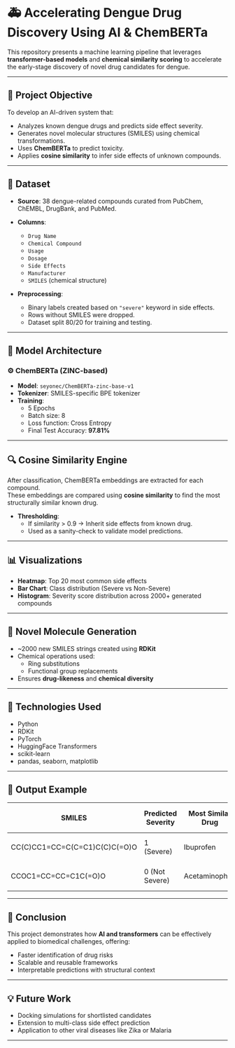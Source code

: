 # 🚑 Accelerating Dengue Drug Discovery Using AI & ChemBERTa

This repository presents a machine learning pipeline that leverages **transformer-based models** and **chemical similarity scoring** to accelerate the early-stage discovery of novel drug candidates for dengue.

---

## 🧪 Project Objective

To develop an AI-driven system that:
- Analyzes known dengue drugs and predicts side effect severity.
- Generates novel molecular structures (SMILES) using chemical transformations.
- Uses **ChemBERTa** to predict toxicity.
- Applies **cosine similarity** to infer side effects of unknown compounds.

---

## 📂 Dataset

- **Source**: 38 dengue-related compounds curated from PubChem, ChEMBL, DrugBank, and PubMed.
- **Columns**:
  - `Drug Name`
  - `Chemical Compound`
  - `Usage`
  - `Dosage`
  - `Side Effects`
  - `Manufacturer`
  - `SMILES` (chemical structure)
  
- **Preprocessing**:
  - Binary labels created based on `"severe"` keyword in side effects.
  - Rows without SMILES were dropped.
  - Dataset split 80/20 for training and testing.

---

## 🧠 Model Architecture

### ⚙️ ChemBERTa (ZINC-based)

- **Model**: `seyonec/ChemBERTa-zinc-base-v1`
- **Tokenizer**: SMILES-specific BPE tokenizer
- **Training**:
  - 5 Epochs
  - Batch size: 8
  - Loss function: Cross Entropy
  - Final Test Accuracy: **97.81%**

---

## 🔍 Cosine Similarity Engine

After classification, ChemBERTa embeddings are extracted for each compound.  
These embeddings are compared using **cosine similarity** to find the most structurally similar known drug.

- **Thresholding**:
  - If similarity > 0.9 → Inherit side effects from known drug.
  - Used as a sanity-check to validate model predictions.

---

## 📊 Visualizations

- **Heatmap**: Top 20 most common side effects
- **Bar Chart**: Class distribution (Severe vs Non-Severe)
- **Histogram**: Severity score distribution across 2000+ generated compounds

---

## 🧬 Novel Molecule Generation

- ~2000 new SMILES strings created using **RDKit**
- Chemical operations used:
  - Ring substitutions
  - Functional group replacements
- Ensures **drug-likeness** and **chemical diversity**

---

## 🧰 Technologies Used

- Python
- RDKit
- PyTorch
- HuggingFace Transformers
- scikit-learn
- pandas, seaborn, matplotlib

---

## 🧾 Output Example

| SMILES                            | Predicted Severity | Most Similar Drug | Similarity Score | Inferred Side Effects                     |
|----------------------------------|--------------------|-------------------|------------------|-------------------------------------------|
| CC(C)CC1=CC=C(C=C1)C(C)C(=O)O     | 1 (Severe)         | Ibuprofen         | 0.95             | Stomach irritation, bleeding              |
| CCOC1=CC=CC=C1C(=O)O              | 0 (Not Severe)     | Acetaminophen     | 0.89             | Mild rash, nausea                         |

---

## 🧪 Conclusion

This project demonstrates how **AI and transformers** can be effectively applied to biomedical challenges, offering:
- Faster identification of drug risks
- Scalable and reusable frameworks
- Interpretable predictions with structural context

---

## 💡 Future Work

- Docking simulations for shortlisted candidates
- Extension to multi-class side effect prediction
- Application to other viral diseases like Zika or Malaria

---
